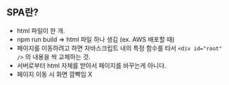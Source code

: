 ## SPA란?

- html 파일이 한 개.
- npm run build ⇒ html 파일 하나 생김 (ex. AWS 배포할 때)
- 페이지를 이동하려고 하면 자바스크립트 내의 특정 함수를 타서 `<div id="root" />` 의 내용을 싹 교체하는 것.
- 서버로부터 html 자체를 받아서 페이지를 바꾸는게 아니다.
- 페이지 이동 시 화면 깜빡임 X
